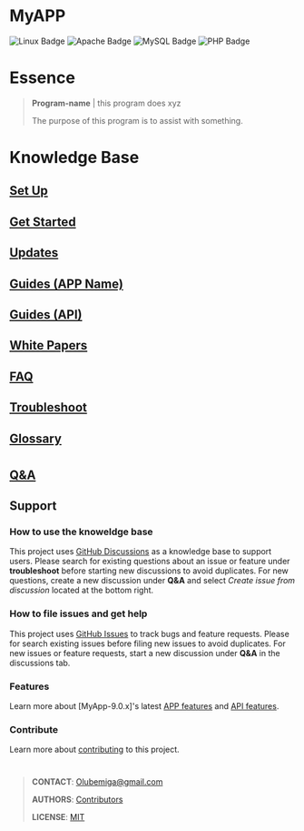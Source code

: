 <!--
[ file: README.md                   ]
====================================[ sec-1: primer ]
- description  :: ..                :
	L1: this .md file contains sections for each mechanic or technique.
	L2: ..
-------------------------------------
- explanation  :: ..                :
	L1: the purpose of this .md file is to provide an overview of
	L2: mechanics used in network security.
====================================[ sec-2: contents ]--> 
# MyAPP

<!--
make your own bages:
shields.....: [ https://github.com/badges/shields#examples ]
awsomebadges: [ https://github.com/badges/awesome-badges/blob/main/README.md#awesome-badges ]
simplebages.: [ https://github.com/developStorm/simple-badges/blob/master/README.md#what-is-this ]
-->

![Linux Badge](https://img.shields.io/badge/Linux-FCC624?logo=linux&logoColor=000&style=for-the-badge)
![Apache Badge](https://img.shields.io/badge/Apache-D22128?logo=apache&logoColor=fff&style=for-the-badge)
![MySQL Badge](https://img.shields.io/badge/MySQL-4479A1?logo=mysql&logoColor=fff&style=for-the-badge)
![PHP Badge](https://img.shields.io/badge/PHP-777BB4?logo=php&logoColor=fff&style=for-the-badge)

# Essence

> **Program-name** | this program does xyz
>
> The purpose of this program is to assist with something.

# Knowledge Base

## [Set Up](https://github.com/MichaelSodeke/eng-cmp-prj--network-security/discussions/categories/set-up)

## [Get Started](https://github.com/MichaelSodeke/eng-cmp-prj--network-security/discussions/categories/get-started)

## [Updates](https://github.com/MichaelSodeke/eng-cmp-prj--network-security/discussions/categories/updates)

## [Guides (APP Name)](https://github.com/MichaelSodeke/eng-cmp-prj--network-security/discussions/categories/guides-app)

## [Guides (API)](https://github.com/MichaelSodeke/eng-cmp-prj--network-security/discussions/categories/guides-api)

## [White Papers](https://github.com/MichaelSodeke/eng-cmp-prj--network-security/discussions/categories/white-papers)

## [FAQ](https://github.com/MichaelSodeke/eng-cmp-prj--network-security/discussions/categories/faq)

## [Troubleshoot](https://github.com/MichaelSodeke/eng-cmp-prj--network-security/discussions/categories/troubleshoot)

## [Glossary](https://github.com/MichaelSodeke/eng-cmp-prj--network-security/discussions/categories/glossary)

#

## [Q&A](https://github.com/MichaelSodeke/eng-cmp-prj--network-security/discussions/categories/q-a)

## Support

### How to use the knoweldge base

This project uses [GitHub Discussions](https://github.com/MichaelSodeke/tmp--education-repo/discussions) as a knowledge base to support users.
Please search for existing questions about an issue or feature under **troubleshoot**
before starting new discussions to avoid duplicates. For new questions, create a
new discussion under **Q&A** and select *Create issue from discussion* located at the bottom right.

### How to file issues and get help  

This project uses [GitHub Issues](https://github.com/MichaelSodeke/tmp--education-repo/issues) to track bugs and feature requests. Please for search existing 
issues before filing new issues to avoid duplicates. For new issues or feature requests, start
a new discussion under **Q&A** in the discussions tab.

### Features

Learn more about [MyApp-9.0.x]'s latest [APP features](https://github.com/MichaelSodeke/tmp--education-repo/discussions/categories/guides-app) and [API features](https://github.com/MichaelSodeke/tmp--education-repo/discussions/categories/guides-api).

### Contribute

Learn more about [contributing](https://github.com/MichaelSodeke/tmp--education-repo/blob/dev/.github/CONTRIBUTING.md) to this project.

#

> **CONTACT**: Olubemiga@gmail.com
>
> **AUTHORS**: [Contributors](https://github.com/MichaelSodeke/tmp--education-repo/blob/dev/AUTHORS.md)
>
> **LICENSE**: [MIT](https://github.com/MichaelSodeke/tmp--education-repo/blob/dev/LICENSE.md)

<!--
====================================[ sec-2: END      ]-->

